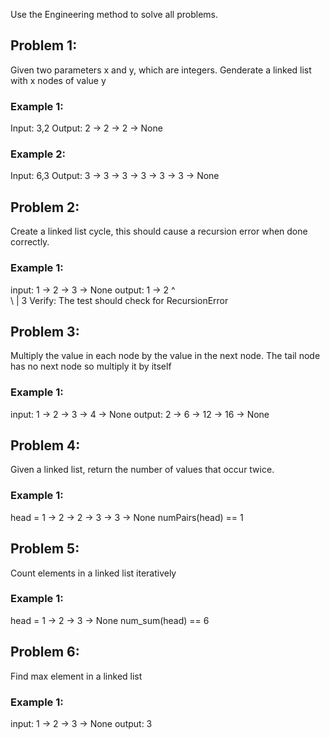 Use the Engineering method to solve all problems.

## Problem 1:
Given two parameters x and y, which are integers. Genderate a 
linked list with x nodes of value y

### Example 1:

Input: 3,2 
Output: 2 -> 2 -> 2 -> None 

### Example 2:

Input: 6,3 
Output: 3 -> 3 -> 3 -> 3 -> 3 -> 3 -> None 



## Problem 2:
Create a linked list cycle, this should cause a recursion error when done correctly.

### Example 1:
input: 1 -> 2 -> 3 -> None
output:
1 -> 2
^   
  \  |
    3
Verify:
    The test should check for RecursionError

## Problem 3:
Multiply the value in each node by the value in the next node. 
The tail node has no next node so multiply it by itself

### Example 1:
input: 1 -> 2 -> 3 -> 4 -> None 
output: 2 -> 6 -> 12 -> 16 -> None 

## Problem 4:
Given a linked list, return the number of values that occur twice.

### Example 1:
head = 1 -> 2 -> 2 -> 3 -> 3 -> None
numPairs(head) == 1

## Problem 5:
Count elements in a linked list iteratively

### Example 1:
head = 1 -> 2 -> 3 -> None
num_sum(head) == 6

## Problem 6:
Find max element in a linked list

### Example 1:
input: 1 -> 2 -> 3 -> None
output: 3




